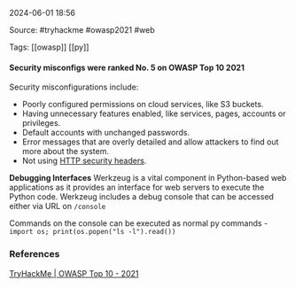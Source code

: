 
2024-06-01 18:56

Source: #tryhackme #owasp2021 #web

Tags:  [[owasp]] [[py]]

#### Security misconfigs were ranked No. 5 on OWASP Top 10 2021

Security misconfigurations include:
- Poorly configured permissions on cloud services, like S3 buckets.
- Having unnecessary features enabled, like services, pages, accounts or privileges.
- Default accounts with unchanged passwords.
- Error messages that are overly detailed and allow attackers to find out more about the system.
- Not using [HTTP security headers](https://owasp.org/www-project-secure-headers/).

**Debugging Interfaces**
Werkzeug is a vital component in Python-based web applications as it provides an interface for web servers to execute the Python code. Werkzeug includes a debug console that can be accessed either via URL on `/console`

Commands on the console can be executed as normal py commands - 
`import os; print(os.popen("ls -l").read())`

### References
[TryHackMe | OWASP Top 10 - 2021](https://tryhackme.com/r/room/owasptop102021)